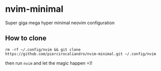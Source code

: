 # nvim-minimal
Super giga mega hyper minimal neovim configuration

## How to clone

```
rm -rf ~/.config/nvim && git clone https://github.com/piercirocaliandro/nvim-minimal.git ~/.config/nvim
```
then run `nvim` and let the magic happen =)!
